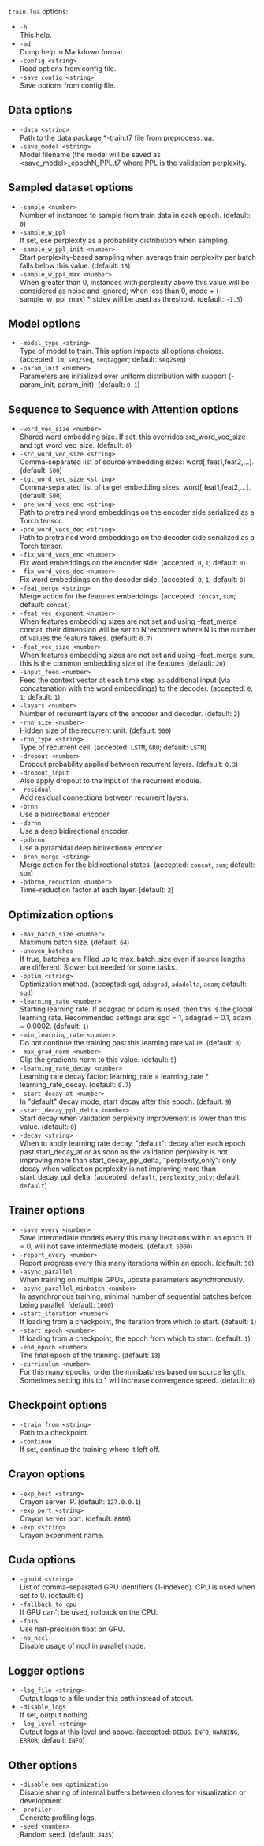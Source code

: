 <!--- This file was automatically generated. Do not modify it manually but use the docs/options/generate.sh script instead. -->

`train.lua` options:

* `-h`<br/>This help.
* `-md`<br/>Dump help in Markdown format.
* `-config <string>`<br/>Read options from config file.
* `-save_config <string>`<br/>Save options from config file.

## Data options

* `-data <string>`<br/>Path to the data package *-train.t7 file from preprocess.lua.
* `-save_model <string>`<br/>Model filename (the model will be saved as <save_model>_epochN_PPL.t7 where PPL is the validation perplexity.

## Sampled dataset options

* `-sample <number>`<br/>Number of instances to sample from train data in each epoch. (default: `0`)
* `-sample_w_ppl`<br/>If set, ese perplexity as a probability distribution when sampling.
* `-sample_w_ppl_init <number>`<br/>Start perplexity-based sampling when average train perplexity per batch falls below this value. (default: `15`)
* `-sample_w_ppl_max <number>`<br/>When greater than 0, instances with perplexity above this value will be considered as noise and ignored; when less than 0, mode + (-sample_w_ppl_max) * stdev will be used as threshold. (default: `-1.5`)

## Model options

* `-model_type <string>`<br/>Type of model to train. This option impacts all options choices. (accepted: `lm`, `seq2seq`, `seqtagger`; default: `seq2seq`)
* `-param_init <number>`<br/>Parameters are initialized over uniform distribution with support (-param_init, param_init). (default: `0.1`)

## Sequence to Sequence with Attention options

* `-word_vec_size <number>`<br/>Shared word embedding size. If set, this overrides src_word_vec_size and tgt_word_vec_size. (default: `0`)
* `-src_word_vec_size <string>`<br/>Comma-separated list of source embedding sizes: word[,feat1,feat2,...]. (default: `500`)
* `-tgt_word_vec_size <string>`<br/>Comma-separated list of target embedding sizes: word[,feat1,feat2,...]. (default: `500`)
* `-pre_word_vecs_enc <string>`<br/>Path to pretrained word embeddings on the encoder side serialized as a Torch tensor.
* `-pre_word_vecs_dec <string>`<br/>Path to pretrained word embeddings on the decoder side serialized as a Torch tensor.
* `-fix_word_vecs_enc <number>`<br/>Fix word embeddings on the encoder side. (accepted: `0`, `1`; default: `0`)
* `-fix_word_vecs_dec <number>`<br/>Fix word embeddings on the decoder side. (accepted: `0`, `1`; default: `0`)
* `-feat_merge <string>`<br/>Merge action for the features embeddings. (accepted: `concat`, `sum`; default: `concat`)
* `-feat_vec_exponent <number>`<br/>When features embedding sizes are not set and using -feat_merge concat, their dimension will be set to N^exponent where N is the number of values the feature takes. (default: `0.7`)
* `-feat_vec_size <number>`<br/>When features embedding sizes are not set and using -feat_merge sum, this is the common embedding size of the features (default: `20`)
* `-input_feed <number>`<br/>Feed the context vector at each time step as additional input (via concatenation with the word embeddings) to the decoder. (accepted: `0`, `1`; default: `1`)
* `-layers <number>`<br/>Number of recurrent layers of the encoder and decoder. (default: `2`)
* `-rnn_size <number>`<br/>Hidden size of the recurrent unit. (default: `500`)
* `-rnn_type <string>`<br/>Type of recurrent cell. (accepted: `LSTM`, `GRU`; default: `LSTM`)
* `-dropout <number>`<br/>Dropout probability applied between recurrent layers. (default: `0.3`)
* `-dropout_input`<br/>Also apply dropout to the input of the recurrent module.
* `-residual`<br/>Add residual connections between recurrent layers.
* `-brnn`<br/>Use a bidirectional encoder.
* `-dbrnn`<br/>Use a deep bidirectional encoder.
* `-pdbrnn`<br/>Use a pyramidal deep bidirectional encoder.
* `-brnn_merge <string>`<br/>Merge action for the bidirectional states. (accepted: `concat`, `sum`; default: `sum`)
* `-pdbrnn_reduction <number>`<br/>Time-reduction factor at each layer. (default: `2`)

## Optimization options

* `-max_batch_size <number>`<br/>Maximum batch size. (default: `64`)
* `-uneven_batches`<br/>If true, batches are filled up to max_batch_size even if source lengths are different. Slower but needed for some tasks.
* `-optim <string>`<br/>Optimization method. (accepted: `sgd`, `adagrad`, `adadelta`, `adam`; default: `sgd`)
* `-learning_rate <number>`<br/>Starting learning rate. If adagrad or adam is used, then this is the global learning rate. Recommended settings are: sgd = 1, adagrad = 0.1, adam = 0.0002. (default: `1`)
* `-min_learning_rate <number>`<br/>Do not continue the training past this learning rate value. (default: `0`)
* `-max_grad_norm <number>`<br/>Clip the gradients norm to this value. (default: `5`)
* `-learning_rate_decay <number>`<br/>Learning rate decay factor: learning_rate = learning_rate * learning_rate_decay. (default: `0.7`)
* `-start_decay_at <number>`<br/>In "default" decay mode, start decay after this epoch. (default: `9`)
* `-start_decay_ppl_delta <number>`<br/>Start decay when validation perplexity improvement is lower than this value. (default: `0`)
* `-decay <string>`<br/>When to apply learning rate decay. "default": decay after each epoch past start_decay_at or as soon as the validation perplexity is not improving more than start_decay_ppl_delta, "perplexity_only": only decay when validation perplexity is not improving more than start_decay_ppl_delta. (accepted: `default`, `perplexity_only`; default: `default`)

## Trainer options

* `-save_every <number>`<br/>Save intermediate models every this many iterations within an epoch. If = 0, will not save intermediate models. (default: `5000`)
* `-report_every <number>`<br/>Report progress every this many iterations within an epoch. (default: `50`)
* `-async_parallel`<br/>When training on multiple GPUs, update parameters asynchronously.
* `-async_parallel_minbatch <number>`<br/>In asynchronous training, minimal number of sequential batches before being parallel. (default: `1000`)
* `-start_iteration <number>`<br/>If loading from a checkpoint, the iteration from which to start. (default: `1`)
* `-start_epoch <number>`<br/>If loading from a checkpoint, the epoch from which to start. (default: `1`)
* `-end_epoch <number>`<br/>The final epoch of the training. (default: `13`)
* `-curriculum <number>`<br/>For this many epochs, order the minibatches based on source length. Sometimes setting this to 1 will increase convergence speed. (default: `0`)

## Checkpoint options

* `-train_from <string>`<br/>Path to a checkpoint.
* `-continue`<br/>If set, continue the training where it left off.

## Crayon options

* `-exp_host <string>`<br/>Crayon server IP. (default: `127.0.0.1`)
* `-exp_port <string>`<br/>Crayon server port. (default: `8889`)
* `-exp <string>`<br/>Crayon experiment name.

## Cuda options

* `-gpuid <string>`<br/>List of comma-separated GPU identifiers (1-indexed). CPU is used when set to 0. (default: `0`)
* `-fallback_to_cpu`<br/>If GPU can't be used, rollback on the CPU.
* `-fp16`<br/>Use half-precision float on GPU.
* `-no_nccl`<br/>Disable usage of nccl in parallel mode.

## Logger options

* `-log_file <string>`<br/>Output logs to a file under this path instead of stdout.
* `-disable_logs`<br/>If set, output nothing.
* `-log_level <string>`<br/>Output logs at this level and above. (accepted: `DEBUG`, `INFO`, `WARNING`, `ERROR`; default: `INFO`)

## Other options

* `-disable_mem_optimization`<br/>Disable sharing of internal buffers between clones for visualization or development.
* `-profiler`<br/>Generate profiling logs.
* `-seed <number>`<br/>Random seed. (default: `3435`)

